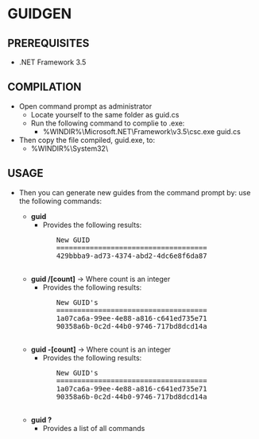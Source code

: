﻿# GUIDGEN

## PREREQUISITES
* .NET Framework 3.5

## COMPILATION
* Open command prompt as administrator
	* Locate yourself to the same folder as guid.cs
	* Run the following command to complie to .exe:
		* %WINDIR%\Microsoft.NET\Framework\v3.5\csc.exe guid.cs 
* Then copy the file compiled, guid.exe, to:
	* %WINDIR%\System32\
	
## USAGE				
* Then you can generate new guides from the command prompt by:
use the following commands:

	* **guid**
		* Provides the following results:
		<pre>
			New GUID
			====================================
			429bbba9-ad73-4374-abd2-4dc6e8f6da87
		</pre>
	* **guid /[count]** -> Where count is an integer
		* Provides the following results:
		<pre>
			New GUID's
			====================================
			1a07ca6a-99ee-4e88-a816-c641ed735e71
			90358a6b-0c2d-44b0-9746-717bd8dcd14a
		</pre>
	* **guid -[count]** -> Where count is an integer
		* Provides the following results:
		<pre>
			New GUID's
			====================================
			1a07ca6a-99ee-4e88-a816-c641ed735e71
			90358a6b-0c2d-44b0-9746-717bd8dcd14a
		</pre>
	* **guid ?**
		* Provides a list of all commands


